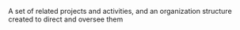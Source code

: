 A set of related projects and activities, and an organization structure created to direct and oversee them